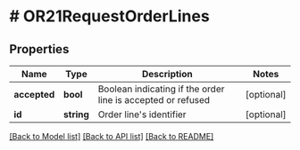 # # OR21RequestOrderLines

## Properties

Name | Type | Description | Notes
------------ | ------------- | ------------- | -------------
**accepted** | **bool** | Boolean indicating if the order line is accepted or refused | [optional]
**id** | **string** | Order line&#39;s identifier | [optional]

[[Back to Model list]](../../README.md#models) [[Back to API list]](../../README.md#endpoints) [[Back to README]](../../README.md)
